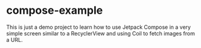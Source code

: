 # compose-example
This is just a demo project to learn how to use Jetpack Compose in a very simple screen similar to a RecyclerView and using Coil to fetch images from a URL.
